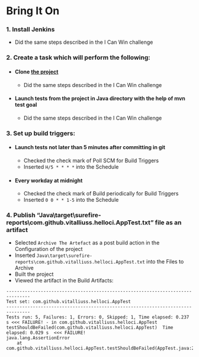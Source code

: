 # Bring It On

### 1. Install Jenkins
* Did the same steps described in the I Can Win challenge

### 2. Create a task which will perform the following:
* #### Clone [the project](https://github.com/vitalliuss/helloci)
	* Did the same steps described in the I Can Win challenge
* #### Launch tests from the project in Java directory with the help of mvn test goal
	* Did the same steps described in the I Can Win challenge

### 3. Set up build triggers:
* #### Launch tests not later than 5 minutes after committing in git
	* Checked the check mark of Poll SCM for Build Triggers
	* Inserted `H/5 * * * *` into the Schedule
* #### Every workday at midnight
	* Checked the check mark of Build periodically for Build Triggers
	* Inserted `0 0 * * 1-5` into the Schedule

### 4. Publish “Java\target\surefire-reports\com.github.vitalliuss.helloci.AppTest.txt” file as an artifact
- Selected `Archive The Artefact` as a post build action in the Configuration of the project
- Inserted `Java\target\surefire-reports\com.github.vitalliuss.helloci.AppTest.txt` into the Files to Archive
- Built the project
- Viewed the artifact in the Build Artifacts:
```
-------------------------------------------------------------------------------
Test set: com.github.vitalliuss.helloci.AppTest
-------------------------------------------------------------------------------
Tests run: 5, Failures: 1, Errors: 0, Skipped: 1, Time elapsed: 0.237 s <<< FAILURE! - in com.github.vitalliuss.helloci.AppTest
testShouldBeFailed(com.github.vitalliuss.helloci.AppTest)  Time elapsed: 0.029 s  <<< FAILURE!
java.lang.AssertionError
	at com.github.vitalliuss.helloci.AppTest.testShouldBeFailed(AppTest.java:21)
```
